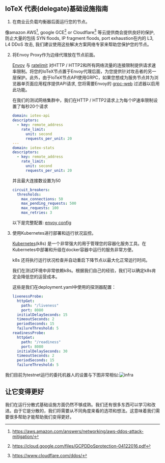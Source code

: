 ## IoTeX 代表(delegate)基础设施指南

1. 在商业云负载均衡器后面运行您的节点。

  像amazon AWS[^1], google GCE[^2] or Cloudflare[^3] 等云提供商会提供良好的保护, 防止大量的包括 SYN floods, IP fragment floods, port exhaustion在内的 L3, L4 DDoS 攻击, 我们建议使用这些解决方案网络专家来帮助您保护您的节点。

2. 将Envoy Proxy作为边缘代理放在节点前面。

   [Envoy](https://www.envoyproxy.io/) 与 [ratelimit](https://github.com/lyft/ratelimit) 对HTTP / HTTP2和所有网络流量的连接限制提供请求速率限制。将您的IoTeX节点置于Envoy代理后面，为您提供针对攻击者的另一层保护。此外，由于IoTeX节点API使用GRPC，如果您想成为服务节点并为浏览器单页面应用程序提供API请求, 您将需要Envoy的 [grpc-web](https://github.com/grpc/grpc-web) 过滤器以启用此功能。

   在我们的测试网络集群中，我们在HTTP / HTTP2请求上为每个IP速率限制设置了每秒20个请求

   ```yaml
   domain: iotex-api
   descriptors:
     - key: remote_address
       rate_limit:
         unit: second
         requests_per_unit: 20
   ---
   domain: iotex-stats
   descriptors:
     - key: remote_address
       rate_limit:
         unit: second
         requests_per_unit: 20
   ```

   并且最大连接数设置为50

   ```yaml
   circuit_breakers:
     thresholds:
       max_connections: 50
       max_pending_requests: 500
       max_requests: 100
       max_retries: 3
   ```

   

   以下是完整配置: [envoy config](https://gist.github.com/yutongp/c61292bf5c9c6e3058df96989365cb0c)

3. 使用Kubernetes进行部署和运行状况监控。

   [Kubernetes](https://kubernetes.io)(k8s) 是一个非常强大的用于管理您的容器化服务工具。在Kubernetes中部署和升级在docker容器中运行的服务非常方便。

   k8s 还将执行运行状况检查并自动重启下降节点以最大化正常运行时间。

   我们在测试环境中非常依赖k8s。根据我们自己的经验，我们可以确定k8s肯定会降低您的运营成本。


   这些是我们在deployment.yaml中使用的探测器配置：
   
   ```yaml
   livenessProbe:
     httpGet:
       path: "/liveness"
       port: 8080
     initialDelaySeconds: 15
     timeoutSeconds: 2
     periodSeconds: 15
     failureThreshold: 5
   readinessProbe:
     httpGet:
       path: "/readiness"
       port: 8080
     initialDelaySeconds: 30
     timeoutSeconds: 2
     periodSeconds: 15
     failureThreshold: 5
   ```

我们目前为testnet运行的委托机器人的设置与下图非常相似:![infra](https://github.com/iotexproject/iotex-testnet/blob/master/infra.png?raw=true)

## 让它变得更好
我们在运行分散式基础设施方面仍然不够成熟。我们还有很多东西可以学习和改进。由于它是分散的，我们将需要从不同角度来看的选项和想法。这意味着我们需要很多帮助才能帮助我们变得更好。


[^1]: https://aws.amazon.com/answers/networking/aws-ddos-attack-mitigation/
[^2]: https://cloud.google.com/files/GCPDDoSprotection-04122016.pdf
[^3]: https://www.cloudflare.com/ddos/
